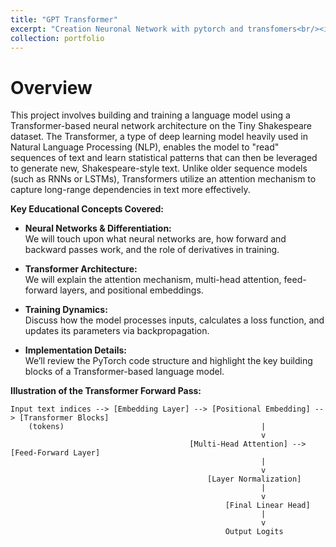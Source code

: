```yaml
---
title: "GPT Transformer"
excerpt: "Creation Neuronal Network with pytorch and transfomers<br/><img src='https://raw.githubusercontent.com/jvilchesf/portfolio.github.io/refs/heads/main/images/portfolio_ai_1_tranformers.png' width= 300 height= 300> "
collection: portfolio
---
```


# Overview

This project involves building and training a language model using a Transformer-based neural network architecture on the Tiny Shakespeare dataset. The Transformer, a type of deep learning model heavily used in Natural Language Processing (NLP), enables the model to "read" sequences of text and learn statistical patterns that can then be leveraged to generate new, Shakespeare-style text. Unlike older sequence models (such as RNNs or LSTMs), Transformers utilize an attention mechanism to capture long-range dependencies in text more effectively.

**Key Educational Concepts Covered:**

- **Neural Networks & Differentiation:**  
  We will touch upon what neural networks are, how forward and backward passes work, and the role of derivatives in training.
  
- **Transformer Architecture:**  
  We will explain the attention mechanism, multi-head attention, feed-forward layers, and positional embeddings.
  
- **Training Dynamics:**  
  Discuss how the model processes inputs, calculates a loss function, and updates its parameters via backpropagation.

- **Implementation Details:**  
  We’ll review the PyTorch code structure and highlight the key building blocks of a Transformer-based language model.

**Illustration of the Transformer Forward Pass:**


    Input text indices --> [Embedding Layer] --> [Positional Embedding] --> [Transformer Blocks]
        (tokens)                                            |
                                                            v
                                            [Multi-Head Attention] --> [Feed-Forward Layer]
                                                            |
                                                            v
                                                [Layer Normalization]
                                                            |
                                                            v
                                                    [Final Linear Head]
                                                            |
                                                            v
                                                    Output Logits
